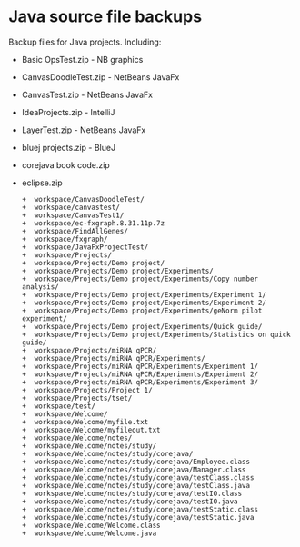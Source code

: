 # Java source file backups
Backup files for Java projects. Including:

* Basic OpsTest.zip - NB graphics
* CanvasDoodleTest.zip - NetBeans JavaFx
* CanvasTest.zip - NetBeans JavaFx
* IdeaProjects.zip - IntelliJ
* LayerTest.zip -  NetBeans JavaFx
* bluej projects.zip - BlueJ
* corejava book code.zip
* eclipse.zip

      +  workspace/CanvasDoodleTest/  
      +  workspace/canvastest/  
      +  workspace/CanvasTest1/  
      +  workspace/ec-fxgraph.8.31.11p.7z  
      +  workspace/FindAllGenes/  
      +  workspace/fxgraph/  
      +  workspace/JavaFxProjectTest/  
      +  workspace/Projects/  
      +  workspace/Projects/Demo project/  
      +  workspace/Projects/Demo project/Experiments/  
      +  workspace/Projects/Demo project/Experiments/Copy number analysis/  
      +  workspace/Projects/Demo project/Experiments/Experiment 1/  
      +  workspace/Projects/Demo project/Experiments/Experiment 2/  
      +  workspace/Projects/Demo project/Experiments/geNorm pilot experiment/  
      +  workspace/Projects/Demo project/Experiments/Quick guide/  
      +  workspace/Projects/Demo project/Experiments/Statistics on quick guide/  
      +  workspace/Projects/miRNA qPCR/  
      +  workspace/Projects/miRNA qPCR/Experiments/  
      +  workspace/Projects/miRNA qPCR/Experiments/Experiment 1/  
      +  workspace/Projects/miRNA qPCR/Experiments/Experiment 2/  
      +  workspace/Projects/miRNA qPCR/Experiments/Experiment 3/  
      +  workspace/Projects/Project 1/  
      +  workspace/Projects/tset/  
      +  workspace/test/  
      +  workspace/Welcome/  
      +  workspace/Welcome/myfile.txt  
      +  workspace/Welcome/myfileout.txt  
      +  workspace/Welcome/notes/  
      +  workspace/Welcome/notes/study/  
      +  workspace/Welcome/notes/study/corejava/  
      +  workspace/Welcome/notes/study/corejava/Employee.class  
      +  workspace/Welcome/notes/study/corejava/Manager.class  
      +  workspace/Welcome/notes/study/corejava/testClass.class  
      +  workspace/Welcome/notes/study/corejava/testClass.java  
      +  workspace/Welcome/notes/study/corejava/testIO.class  
      +  workspace/Welcome/notes/study/corejava/testIO.java  
      +  workspace/Welcome/notes/study/corejava/testStatic.class  
      +  workspace/Welcome/notes/study/corejava/testStatic.java  
      +  workspace/Welcome/Welcome.class  
      +  workspace/Welcome/Welcome.java  
      